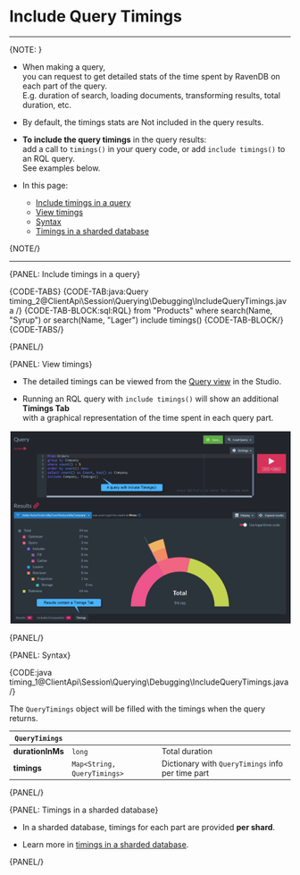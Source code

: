 # Include Query Timings

---

{NOTE: }

* When making a query,  
  you can request to get detailed stats of the time spent by RavenDB on each part of the query.  
  E.g. duration of search, loading documents, transforming results, total duration, etc.

* By default, the timings stats are Not included in the query results.

* __To include the query timings__ in the query results:  
  add a call to `timings()` in your query code, or add `include timings()` to an RQL query.  
  See examples below.

* In this page:
    * [Include timings in a query](../../../../client-api/session/querying/debugging/query-timings#include-timings-in-a-query)
    * [View timings](../../../../client-api/session/querying/debugging/query-timings#view-timings)
    * [Syntax](../../../../client-api/session/querying/debugging/query-timings#syntax)
    * [Timings in a sharded database](../../../../client-api/session/querying/debugging/query-timings#timings-in-a-sharded-database)

{NOTE/}

---

{PANEL: Include timings in a query}

{CODE-TABS}
{CODE-TAB:java:Query timing_2@ClientApi\Session\Querying\Debugging\IncludeQueryTimings.java /}
{CODE-TAB-BLOCK:sql:RQL}
from "Products"
where search(Name, "Syrup") or search(Name, "Lager")
include timings()
{CODE-TAB-BLOCK/}
{CODE-TABS/}

{PANEL/}

{PANEL: View timings}

* The detailed timings can be viewed from the [Query view](../../../../studio/database/queries/query-view) in the Studio.

* Running an RQL query with `include timings()` will show an additional __Timings Tab__  
  with a graphical representation of the time spent in each query part.

![Figure 1. Include timings graphical results](images/include-timings.png "Include timings results")

{PANEL/}

{PANEL: Syntax}

{CODE:java timing_1@ClientApi\Session\Querying\Debugging\IncludeQueryTimings.java /}

The `QueryTimings` object will be filled with the timings when the query returns.  

| `QueryTimings`   |                             |                                                   |
|------------------|-----------------------------|---------------------------------------------------|
| __durationInMs__ | `long`                   | Total duration                                    |
| __timings__      | `Map<String, QueryTimings>` | Dictionary with `QueryTimings` info per time part |

{PANEL/}

{PANEL: Timings in a sharded database}

* In a sharded database, timings for each part are provided __per shard__.

* Learn more in [timings in a sharded database](../../../../sharding/querying#timing-queries).

{PANEL/}
